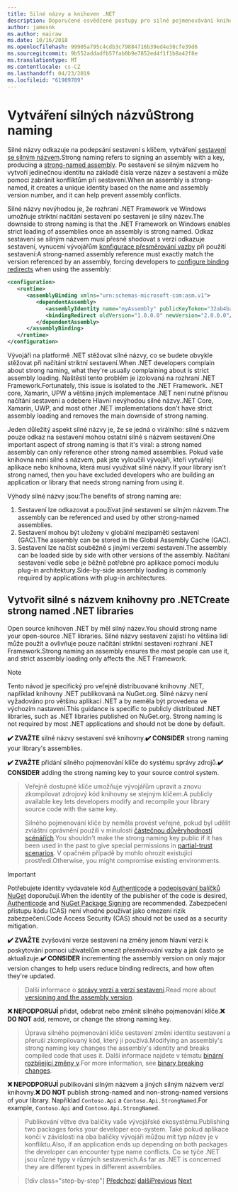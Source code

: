 ```yaml
---
title: Silné názvy a knihoven .NET
description: Doporučené osvědčené postupy pro silné pojmenovávání knihovny .NET.
author: jamesnk
ms.author: mairaw
ms.date: 10/16/2018
ms.openlocfilehash: 99905a795c4cdb3c79884716b39ed4e38cfe39d6
ms.sourcegitcommit: 9b552addadfb57fab0b9e7852ed4f1f1b8a42f8e
ms.translationtype: MT
ms.contentlocale: cs-CZ
ms.lasthandoff: 04/23/2019
ms.locfileid: "61909789"
---
```

# <a name="strong-naming"></a><span data-ttu-id="d07f9-103">Vytváření silných názvů</span><span class="sxs-lookup"><span data-stu-id="d07f9-103">Strong naming</span></span>

<span data-ttu-id="d07f9-104">Silné názvy odkazuje na podepsání sestavení s klíčem, vytváření [sestavení se silným názvem](../../framework/app-domains/strong-named-assemblies.md).</span><span class="sxs-lookup"><span data-stu-id="d07f9-104">Strong naming refers to signing an assembly with a key, producing a [strong-named assembly](../../framework/app-domains/strong-named-assemblies.md).</span></span> <span data-ttu-id="d07f9-105">Po sestavení se silným názvem ho vytvoří jedinečnou identitu na základě čísla verze název a sestavení a může pomoci zabránit konfliktům při sestavení.</span><span class="sxs-lookup"><span data-stu-id="d07f9-105">When an assembly is strong-named, it creates a unique identity based on the name and assembly version number, and it can help prevent assembly conflicts.</span></span>

<span data-ttu-id="d07f9-106">Silné názvy nevýhodou je, že rozhraní .NET Framework ve Windows umožňuje striktní načítání sestavení po sestavení je silný název.</span><span class="sxs-lookup"><span data-stu-id="d07f9-106">The downside to strong naming is that the .NET Framework on Windows enables strict loading of assemblies once an assembly is strong named.</span></span> <span data-ttu-id="d07f9-107">Odkaz sestavení se silným názvem musí přesně shodovat s verzí odkazuje sestavení, vynucení vývojářům [konfigurace přesměrování vazby](../../framework/configure-apps/redirect-assembly-versions.md) při použití sestavení:</span><span class="sxs-lookup"><span data-stu-id="d07f9-107">A strong-named assembly reference must exactly match the version referenced by an assembly, forcing developers to [configure binding redirects](../../framework/configure-apps/redirect-assembly-versions.md) when using the assembly:</span></span>

```xml
<configuration>
   <runtime>
      <assemblyBinding xmlns="urn:schemas-microsoft-com:asm.v1">
         <dependentAssembly>
            <assemblyIdentity name="myAssembly" publicKeyToken="32ab4ba45e0a69a1" culture="neutral" />
            <bindingRedirect oldVersion="1.0.0.0" newVersion="2.0.0.0"/>
         </dependentAssembly>
      </assemblyBinding>
   </runtime>
</configuration>
```

<span data-ttu-id="d07f9-108">Vývojáři na platformě .NET stěžovat silné názvy, co se budete obvykle stěžovat při načítání striktní sestavení.</span><span class="sxs-lookup"><span data-stu-id="d07f9-108">When .NET developers complain about strong naming, what they're usually complaining about is strict assembly loading.</span></span> <span data-ttu-id="d07f9-109">Naštěstí tento problém je izolovaná na rozhraní .NET Framework.</span><span class="sxs-lookup"><span data-stu-id="d07f9-109">Fortunately, this issue is isolated to the .NET Framework.</span></span> <span data-ttu-id="d07f9-110">.NET core, Xamarin, UPW a většina jiných implementace .NET není nutné přísnou načítání sestavení a odebere Hlavní nevýhodou silné názvy.</span><span class="sxs-lookup"><span data-stu-id="d07f9-110">.NET Core, Xamarin, UWP, and most other .NET implementations don't have strict assembly loading and removes the main downside of strong naming.</span></span>

<span data-ttu-id="d07f9-111">Jeden důležitý aspekt silné názvy je, že se jedná o virálního: silné s názvem pouze odkaz na sestavení mohou ostatní silné s názvem sestavení.</span><span class="sxs-lookup"><span data-stu-id="d07f9-111">One important aspect of strong naming is that it's viral: a strong named assembly can only reference other strong named assemblies.</span></span> <span data-ttu-id="d07f9-112">Pokud vaše knihovna není silné s názvem, pak jste vyloučili vývojáři, kteří vytvářejí aplikace nebo knihovna, která musí využívat silné názvy.</span><span class="sxs-lookup"><span data-stu-id="d07f9-112">If your library isn't strong named, then you have excluded developers who are building an application or library that needs strong naming from using it.</span></span>

<span data-ttu-id="d07f9-113">Výhody silné názvy jsou:</span><span class="sxs-lookup"><span data-stu-id="d07f9-113">The benefits of strong naming are:</span></span>

1. <span data-ttu-id="d07f9-114">Sestavení lze odkazovat a používat jiné sestavení se silným názvem.</span><span class="sxs-lookup"><span data-stu-id="d07f9-114">The assembly can be referenced and used by other strong-named assemblies.</span></span>
2. <span data-ttu-id="d07f9-115">Sestavení mohou být uloženy v globální mezipaměti sestavení (GAC).</span><span class="sxs-lookup"><span data-stu-id="d07f9-115">The assembly can be stored in the Global Assembly Cache (GAC).</span></span>
3. <span data-ttu-id="d07f9-116">Sestavení lze načíst souběžně s jinými verzemi sestavení.</span><span class="sxs-lookup"><span data-stu-id="d07f9-116">The assembly can be loaded side by side with other versions of the assembly.</span></span> <span data-ttu-id="d07f9-117">Načítání sestavení vedle sebe je běžně potřebné pro aplikace pomocí modulu plug-in architektury.</span><span class="sxs-lookup"><span data-stu-id="d07f9-117">Side-by-side assembly loading is commonly required by applications with plug-in architectures.</span></span>

## <a name="create-strong-named-net-libraries"></a><span data-ttu-id="d07f9-118">Vytvořit silné s názvem knihovny pro .NET</span><span class="sxs-lookup"><span data-stu-id="d07f9-118">Create strong named .NET libraries</span></span>

<span data-ttu-id="d07f9-119">Open source knihoven .NET by měl silný název.</span><span class="sxs-lookup"><span data-stu-id="d07f9-119">You should strong name your open-source .NET libraries.</span></span> <span data-ttu-id="d07f9-120">Silné názvy sestavení zajistí ho většina lidí může použít a ovlivňuje pouze načítání striktní sestavení rozhraní .NET Framework.</span><span class="sxs-lookup"><span data-stu-id="d07f9-120">Strong naming an assembly ensures the most people can use it, and strict assembly loading only affects the .NET Framework.</span></span>

> [!NOTE]
> <span data-ttu-id="d07f9-121">Tento návod je specifický pro veřejně distribuované knihovny .NET, například knihovny .NET publikovaná na NuGet.org. Silné názvy není vyžadováno pro většinu aplikací .NET a by neměla být provedena ve výchozím nastavení.</span><span class="sxs-lookup"><span data-stu-id="d07f9-121">This guidance is specific to publicly distributed .NET libraries, such as .NET libraries published on NuGet.org. Strong naming is not required by most .NET applications and should not be done by default.</span></span>

<span data-ttu-id="d07f9-122">**✔️ ZVAŽTE** silné názvy sestavení své knihovny.</span><span class="sxs-lookup"><span data-stu-id="d07f9-122">**✔️ CONSIDER** strong naming your library's assemblies.</span></span>

<span data-ttu-id="d07f9-123">**✔️ ZVAŽTE** přidání silného pojmenování klíče do systému správy zdrojů.</span><span class="sxs-lookup"><span data-stu-id="d07f9-123">**✔️ CONSIDER** adding the strong naming key to your source control system.</span></span>

> <span data-ttu-id="d07f9-124">Veřejně dostupné klíče umožňuje vývojářům upravit a znovu zkompilovat zdrojový kód knihovny se stejným klíčem.</span><span class="sxs-lookup"><span data-stu-id="d07f9-124">A publicly available key lets developers modify and recompile your library source code with the same key.</span></span>
> 
> <span data-ttu-id="d07f9-125">Silného pojmenování klíče by neměla provést veřejné, pokud byl udělit zvláštní oprávnění použili v minulosti [částečnou důvěryhodností scénářích](/dotnet/framework/misc/using-libraries-from-partially-trusted-code).</span><span class="sxs-lookup"><span data-stu-id="d07f9-125">You shouldn't make the strong naming key public if it has been used in the past to give special permissions in [partial-trust scenarios](/dotnet/framework/misc/using-libraries-from-partially-trusted-code).</span></span> <span data-ttu-id="d07f9-126">V opačném případě by mohlo ohrozit existující prostředí.</span><span class="sxs-lookup"><span data-stu-id="d07f9-126">Otherwise, you might compromise existing environments.</span></span>

> [!IMPORTANT]
> <span data-ttu-id="d07f9-127">Potřebujete identity vydavatele kód [Authenticode](/windows-hardware/drivers/install/authenticode) a [podepisování balíčků NuGet](/nuget/create-packages/sign-a-package) doporučují.</span><span class="sxs-lookup"><span data-stu-id="d07f9-127">When the identity of the publisher of the code is desired, [Authenticode](/windows-hardware/drivers/install/authenticode) and [NuGet Package Signing](/nuget/create-packages/sign-a-package) are recommended.</span></span> <span data-ttu-id="d07f9-128">Zabezpečení přístupu kódu (CAS) není vhodné používat jako omezení rizik zabezpečení.</span><span class="sxs-lookup"><span data-stu-id="d07f9-128">Code Access Security (CAS) should not be used as a security mitigation.</span></span>

<span data-ttu-id="d07f9-129">**✔️ ZVAŽTE** zvyšování verze sestavení na změny jenom hlavní verzi k poskytování pomoci uživatelům omezit přesměrování vazby a jak často se aktualizuje.</span><span class="sxs-lookup"><span data-stu-id="d07f9-129">**✔️ CONSIDER** incrementing the assembly version on only major version changes to help users reduce binding redirects, and how often they're updated.</span></span>

> <span data-ttu-id="d07f9-130">Další informace o [správy verzí a verzí sestavení](./versioning.md#assembly-version).</span><span class="sxs-lookup"><span data-stu-id="d07f9-130">Read more about [versioning and the assembly version](./versioning.md#assembly-version).</span></span>

<span data-ttu-id="d07f9-131">**❌ NEPODPORUJÍ** přidat, odebrat nebo změnit silného pojmenování klíče.</span><span class="sxs-lookup"><span data-stu-id="d07f9-131">**❌ DO NOT** add, remove, or change the strong naming key.</span></span>

> <span data-ttu-id="d07f9-132">Úprava silného pojmenování klíče sestavení změní identitu sestavení a přeruší zkompilovaný kód, který ji používá.</span><span class="sxs-lookup"><span data-stu-id="d07f9-132">Modifying an assembly's strong naming key changes the assembly's identity and breaks compiled code that uses it.</span></span> <span data-ttu-id="d07f9-133">Další informace najdete v tématu [binární rozbíjející změny v](./breaking-changes.md#binary-breaking-change).</span><span class="sxs-lookup"><span data-stu-id="d07f9-133">For more information, see [binary breaking changes](./breaking-changes.md#binary-breaking-change).</span></span>

<span data-ttu-id="d07f9-134">**❌ NEPODPORUJÍ** publikování silným názvem a jiných silným názvem verzí knihovny.</span><span class="sxs-lookup"><span data-stu-id="d07f9-134">**❌ DO NOT** publish strong-named and non-strong-named versions of your library.</span></span> <span data-ttu-id="d07f9-135">Například `Contoso.Api` a `Contoso.Api.StrongNamed`.</span><span class="sxs-lookup"><span data-stu-id="d07f9-135">For example, `Contoso.Api` and `Contoso.Api.StrongNamed`.</span></span>

> <span data-ttu-id="d07f9-136">Publikování větve dva balíčky vaše vývojářské ekosystému.</span><span class="sxs-lookup"><span data-stu-id="d07f9-136">Publishing two packages forks your developer eco-system.</span></span> <span data-ttu-id="d07f9-137">Také pokud aplikace končí v závislosti na oba balíčky vývojáři můžou mít typ název je v konfliktu.</span><span class="sxs-lookup"><span data-stu-id="d07f9-137">Also, if an application ends up depending on both packages the developer can encounter type name conflicts.</span></span> <span data-ttu-id="d07f9-138">Co se týče .NET jsou různé typy v různých sestaveních.</span><span class="sxs-lookup"><span data-stu-id="d07f9-138">As far as .NET is concerned they are different types in different assemblies.</span></span>

>[!div class="step-by-step"]
><span data-ttu-id="d07f9-139">[Předchozí](cross-platform-targeting.md)
>[další](nuget.md)</span><span class="sxs-lookup"><span data-stu-id="d07f9-139">[Previous](cross-platform-targeting.md)
[Next](nuget.md)</span></span>